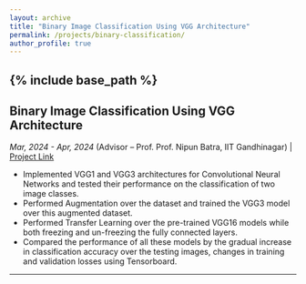 ```yaml
---
layout: archive
title: "Binary Image Classification Using VGG Architecture"
permalink: /projects/binary-classification/
author_profile: true
---
```


{% include base_path %}
-----

## Binary Image Classification Using VGG Architecture
_Mar, 2024 - Apr, 2024_
(Advisor – Prof. Prof. Nipun Batra, IIT Gandhinagar) | [Project Link](https://github.com/Nihar1402-iit/Binary-Image-Classification-Using-VGG-Architecture)

- Implemented VGG1 and VGG3 architectures for Convolutional Neural Networks and tested their performance on the classification of two image classes.
- Performed Augmentation over the dataset and trained the VGG3 model over this augmented dataset.
- Performed Transfer Learning over the pre-trained VGG16 models while both freezing and un-freezing the fully connected layers.
- Compared the performance of all these models by the gradual increase in classification accuracy over the testing images, changes in training and validation losses using Tensorboard.

---

